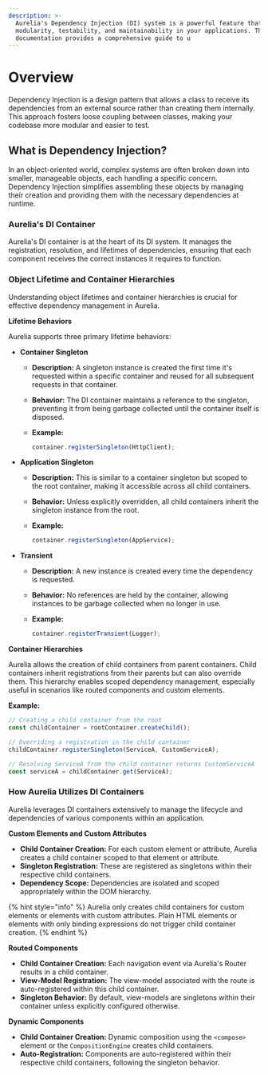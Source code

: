 ```yaml
---
description: >-
  Aurelia's Dependency Injection (DI) system is a powerful feature that promotes
  modularity, testability, and maintainability in your applications. This
  documentation provides a comprehensive guide to u
---
```


# Overview

Dependency Injection is a design pattern that allows a class to receive its dependencies from an external source rather than creating them internally. This approach fosters loose coupling between classes, making your codebase more modular and easier to test.

## What is Dependency Injection?

In an object-oriented world, complex systems are often broken down into smaller, manageable objects, each handling a specific concern. Dependency Injection simplifies assembling these objects by managing their creation and providing them with the necessary dependencies at runtime.

### Aurelia's DI Container

Aurelia's DI container is at the heart of its DI system. It manages the registration, resolution, and lifetimes of dependencies, ensuring that each component receives the correct instances it requires to function.

### Object Lifetime and Container Hierarchies

Understanding object lifetimes and container hierarchies is crucial for effective dependency management in Aurelia.

**Lifetime Behaviors**

Aurelia supports three primary lifetime behaviors:

* **Container Singleton**
  * **Description:** A singleton instance is created the first time it's requested within a specific container and reused for all subsequent requests in that container.
  * **Behavior:** The DI container maintains a reference to the singleton, preventing it from being garbage collected until the container itself is disposed.
  *   **Example:**

      ```javascript
      container.registerSingleton(HttpClient);
      ```
* **Application Singleton**
  * **Description:** This is similar to a container singleton but scoped to the root container, making it accessible across all child containers.
  * **Behavior:** Unless explicitly overridden, all child containers inherit the singleton instance from the root.
  *   **Example:**

      ```javascript
      container.registerSingleton(AppService);
      ```
* **Transient**
  * **Description:** A new instance is created every time the dependency is requested.
  * **Behavior:** No references are held by the container, allowing instances to be garbage collected when no longer in use.
  *   **Example:**

      ```javascript
      container.registerTransient(Logger);
      ```

**Container Hierarchies**

Aurelia allows the creation of child containers from parent containers. Child containers inherit registrations from their parents but can also override them. This hierarchy enables scoped dependency management, especially useful in scenarios like routed components and custom elements.

**Example:**

```javascript
// Creating a child container from the root
const childContainer = rootContainer.createChild();

// Overriding a registration in the child container
childContainer.registerSingleton(ServiceA, CustomServiceA);

// Resolving ServiceA from the child container returns CustomServiceA
const serviceA = childContainer.get(ServiceA);
```

### How Aurelia Utilizes DI Containers

Aurelia leverages DI containers extensively to manage the lifecycle and dependencies of various components within an application.

**Custom Elements and Custom Attributes**

* **Child Container Creation:** For each custom element or attribute, Aurelia creates a child container scoped to that element or attribute.
* **Singleton Registration:** These are registered as singletons within their respective child containers.
* **Dependency Scope:** Dependencies are isolated and scoped appropriately within the DOM hierarchy.

{% hint style="info" %}
Aurelia only creates child containers for custom elements or elements with custom attributes. Plain HTML elements or elements with only binding expressions do not trigger child container creation.&#x20;
{% endhint %}

**Routed Components**

* **Child Container Creation:** Each navigation event via Aurelia's Router results in a child container.
* **View-Model Registration:** The view-model associated with the route is auto-registered within this child container.
* **Singleton Behavior:** By default, view-models are singletons within their container unless explicitly configured otherwise.

**Dynamic Components**

* **Child Container Creation:** Dynamic composition using the `<compose>` element or the `CompositionEngine` creates child containers.
* **Auto-Registration:** Components are auto-registered within their respective child containers, following the singleton behavior.
